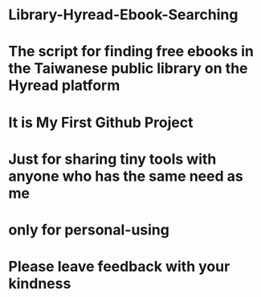 # Library-Hyread-Ebook-Searching
# The script for finding free ebooks in the Taiwanese public library on the Hyread platform
# It is My First Github Project
# Just for sharing tiny tools with anyone who has the same need as me 
# only for personal-using
# Please leave feedback with your kindness 
